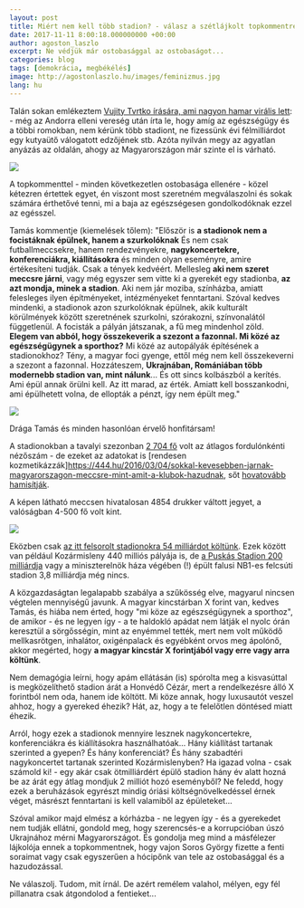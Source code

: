 ```yaml
---
layout: post
title: Miért nem kell több stadion? - válasz a szétlájkolt topkommentre Vujity Tvrtko posztja alatt
date: 2017-11-11 8:00:18.000000000 +00:00
author: agoston_laszlo
excerpt: Ne védjük már ostobasággal az ostobaságot... 
categories: blog
tags: [demokrácia, megbékélés]
image: http://agostonlaszlo.hu/images/feminizmus.jpg
lang: hu
---
```

Talán sokan emlékeztem [Vujity Tvrtko írására, ami nagyon hamar virális lett](https://www.facebook.com/vujitytvrtko/photos/a.523675771035274.1073741826.272564679479719/1500905689978939/?type=3&theater): - még az Andorra elleni vereség után írta le, hogy amíg az egészségügy és a többi romokban, nem kérünk több stadiont, ne fizessünk évi félmilliárdot egy kutyaütő válogatott edzőjének stb. Azóta nyilván megy az agyatlan anyázás az oldalán, ahogy az Magyarországon már szinte el is várható.

![](http://agostonlaszlo.hu/images/tvrtko.jpg)

A topkommenttel - minden következetlen ostobasága ellenére - közel kétezren értettek egyet, én viszont most szeretném megválaszolni és sokak számára érthetővé tenni, mi a baja az egészségesen gondolkodóknak ezzel az egésszel.

Tamás  kommentje (kiemelések tőlem):
"Először is **a stadionok nem a focistáknak épülnek, hanem a szurkolóknak** És nem csak futballmeccsekre, hanem rendezvényekre, **nagykoncertekre, konferenciákra, kiállításokra** és minden olyan eseményre, amire értékesíteni tudják. Csak a tények kedvéért. Mellesleg **aki nem szeret meccsre járni**, vagy még egyszer sem vitte ki a gyerekét egy stadionba, **az azt mondja, minek a stadion**. Aki nem jár moziba, színházba, amiatt felesleges ilyen építményeket, intézményeket fenntartani. Szóval kedves mindenki, a stadionok azon szurkolóknak épülnek, akik kulturált körülmények között szeretnének szurkolni, szórakozni, színvonalától függetlenül. A focisták a pályán játszanak, a fű meg mindenhol zöld. **Elegem van abból, hogy összekeverik a szezont a fazonnal. Mi közé az egészségügynek a sporthoz?** Mi közé az autopályák építésének a stadionokhoz? Tény, a magyar foci gyenge, ettől még nem kell összekeverni a szezont a fazonnal. Hozzáteszem, **Ukrajnában, Romániában több modernebb stadion van, mint nálunk**... És ott sincs kolbászból a kerítés. Ami épül annak örülni kell. Az itt marad, az érték. Amiatt kell bosszankodni, ami épülhetett volna, de ellopták a pénzt, így nem épült meg."

![](http://agostonlaszlo.hu/images/tamaskomment.jpg)

Drága Tamás és minden hasonlóan érvelő honfitársam!

A stadionokban a tavalyi szezonban [2 704 fő](https://www.magyarfutball.hu/hu/merkozesek/bajnoki_merkozesek/nb_i/2016_2017/nezoszamok) volt az átlagos fordulónkénti nézőszám - de ezeket az adatokat is [rendesen kozmetikázzák]https://444.hu/2016/03/04/sokkal-kevesebben-jarnak-magyarorszagon-meccsre-mint-amit-a-klubok-hazudnak, sőt [hovatovább hamisítják](https://444.hu/2017/04/23/a-meccsen-ahol-ez-a-kep-keszult-hivatalosan-4854-nezo-volt).

A képen látható meccsen hivatalosan 4854 drukker váltott jegyet, a valóságban 4-500 fő volt kint.

![](https://4cdn.hu/kraken/image/upload/s--Ci2QfTwr--/7076TutrruzPMgCRs.png)

Eközben csak [az itt felsorolt stadionokra 54 milliárdot költünk](http://www.csakfoci.hu/magyar-foci/ezek-a-stadion-keszulhetnek-el-2018-tavaszara-arenakorkep#). Ezek között van például Kozármisleny 440 milliós pályája is, de [a Puskás Stadion 200 milliárdja](http://index.hu/sport/futball/2017/03/07/puskas_ferenc_stadion_190_milliard_koltseg/) vagy a miniszterelnök háza végében (!) épült falusi NB1-es felcsúti stadion 3,8 milliárdja még nincs.

A közgazdaságtan legalapabb szabálya a szűkösség elve, magyarul nincsen végtelen mennyiségű javunk. A magyar kincstárban X forint van, kedves Tamás, és hiába nem érted, hogy "mi köze az egészségügynek a sporthoz", de amikor - és ne legyen így - a te haldokló apádat nem látják el nyolc órán keresztül a sörgősségin, mint az enyémmel tették, mert nem volt működő mellkasrötgen, inhalátor, oxigénpalack és egyébként orvos meg ápolónő, akkor megérted, hogy **a magyar kincstár X forintjából vagy erre vagy arra költünk**.

Nem demagógia leírni, hogy apám ellátásán (is) spórolta meg a kisvasúttal is megközelíthető stadion árát a Honvédő Cézár, mert a rendelkezésre álló X forintból nem oda, hanem ide költött. Mi köze annak, hogy luxusautót veszel ahhoz, hogy a gyereked éhezik? Hát, az, hogy a te felelőtlen döntésed miatt éhezik.

Arról, hogy ezek a stadionok mennyire lesznek nagykoncertekre, konferenciákra és kiállításokra használhatóak... Hány kiállítást tartanak szerinted a gyepen? És hány konferenciát? És hány szabadtéri nagykoncertet tartanak szerinted Kozármislenyben? Ha igazad volna - csak számold ki! - egy akár csak ötmilliárdért épülő stadion hány év alatt hozná be az árát egy átlag mondjuk 2 milliót hozó eseményből? Ne feledd, hogy ezek a beruházások egyrészt mindig óriási költségnövelkedéssel érnek véget, másrészt fenntartani is kell valamiből az épületeket...

Szóval amikor majd elmész a kórházba - ne legyen így - és a gyerekedet nem tudják ellátni, gondold meg, hogy szerencsés-e a korrupcióban úszó Ukrajnához mérni Magyarországot. És gondolja meg mind a másfélezer lájkolója ennek a topkommentnek, hogy vajon Soros György fizette a fenti soraimat vagy csak egyszerűen a hócipőnk van tele az ostobasággal és a hazudozással.

Ne válaszolj. Tudom, mit írnál. De azért remélem valahol, mélyen, egy fél pillanatra csak átgondolod a fentieket...

